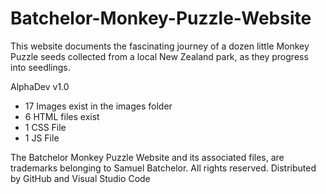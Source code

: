 # Batchelor-Monkey-Puzzle-Website
This website documents the fascinating journey of a dozen little Monkey Puzzle
seeds collected from a local New Zealand park, as they progress into seedlings. 

AlphaDev v1.0
- 17 Images exist in the images folder
- 6 HTML files exist
- 1 CSS File
- 1 JS File

The Batchelor Monkey Puzzle Website and its associated files, are trademarks belonging to Samuel Batchelor. All rights reserved.
Distributed by GitHub and Visual Studio Code